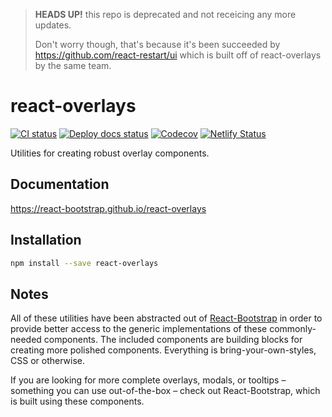 
> **HEADS UP!** this repo is deprecated and not receicing any more updates. 
> 
> Don't worry though, that's because it's been succeeded by https://github.com/react-restart/ui which is built off of react-overlays by the same 
team.



# react-overlays

[![CI status][ci-badge]][actions]
[![Deploy docs status][deploy-docs-badge]][actions]
[![Codecov][codecov-badge]][codecov]
[![Netlify Status](https://api.netlify.com/api/v1/badges/e86fa356-4480-409e-9c24-52ea0660a923/deploy-status)](https://app.netlify.com/sites/react-overlays/deploys)

Utilities for creating robust overlay components.

## Documentation

https://react-bootstrap.github.io/react-overlays

## Installation

```sh
npm install --save react-overlays
```

## Notes

All of these utilities have been abstracted out of [React-Bootstrap](https://github.com/react-bootstrap/react-bootstrap) in order to provide better access to the generic implementations of these commonly-needed components. The included components are building blocks for creating more polished components. Everything is bring-your-own-styles, CSS or otherwise.

If you are looking for more complete overlays, modals, or tooltips – something you can use out-of-the-box – check out React-Bootstrap, which is built using these components.

[actions]: https://github.com/react-bootstrap/react-overlays/actions
[codecov]: https://codecov.io/gh/react-bootstrap/react-overlays
[codecov-badge]: https://codecov.io/gh/react-bootstrap/react-overlays/branch/master/graph/badge.svg
[ci-badge]: https://github.com/react-bootstrap/react-overlays/workflows/CI/badge.svg
[deploy-docs-badge]: https://github.com/react-bootstrap/react-overlays/workflows/Deploy%20Documentation/badge.svg
